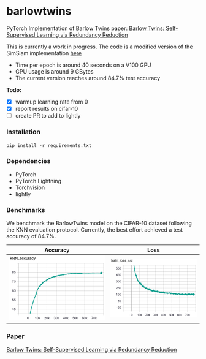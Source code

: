 # barlowtwins
PyTorch Implementation of Barlow Twins paper: [Barlow Twins: Self-Supervised Learning via Redundancy Reduction](https://arxiv.org/pdf/2103.03230.pdf)


This is currently a work in progress. The code is a modified version of the SimSiam implementation [here](https://github.com/IgorSusmelj/simsiam-cifar10) 

- Time per epoch is around 40 seconds on a V100 GPU
- GPU usage is around 9 GBytes
- The current version reaches around 84.7% test accuracy

**Todo:**

- [X] warmup learning rate from 0
- [X] report results on cifar-10
- [ ] create PR to add to lightly

### Installation

`pip install -r requirements.txt`

### Dependencies

- PyTorch
- PyTorch Lightning
- Torchvision
- lightly

### Benchmarks
We benchmark the BarlowTwins model on the CIFAR-10 dataset following the KNN evaluation protocol. Currently, the best effort achieved a test accuracy of 84.7%.

Accuracy             |  Loss 
:-------------------------:|:-------------------------:
![](docs/accuracy_logs.png)  |  ![](docs/loss_logs.png)


### Paper

[Barlow Twins: Self-Supervised Learning via Redundancy Reduction](https://arxiv.org/pdf/2103.03230.pdf)

